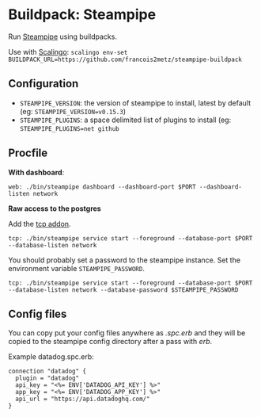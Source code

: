 # Buildpack: Steampipe

Run [Steampipe][] using buildpacks.

Use with [Scalingo][]: `scalingo env-set BUILDPACK_URL=https://github.com/francois2metz/steampipe-buildpack`

## Configuration

- `STEAMPIPE_VERSION`: the version of steampipe to install, latest by default (eg: `STEAMPIPE_VERSION=v0.15.3`)
- `STEAMPIPE_PLUGINS`: a space delimited list of plugins to install (eg: `STEAMPIPE_PLUGINS=net github`

## Procfile

**With dashboard**:

```
web: ./bin/steampipe dashboard --dashboard-port $PORT --dashboard-listen network
```

**Raw access to the postgres**

Add the [tcp addon](https://doc.scalingo.com/addons/tcp-gateway/start).

```
tcp: ./bin/steampipe service start --foreground --database-port $PORT --database-listen network
```

You should probably set a password to the steampipe instance. Set the environment variable `STEAMPIPE_PASSWORD`.

```
tcp: ./bin/steampipe service start --foreground --database-port $PORT --database-listen network --database-password $STEAMPIPE_PASSWORD
```

## Config files

You can copy put your config files anywhere as *.spc.erb* and they will be copied to the steampipe config directory after a pass with *erb*.

Example datadog.spc.erb:

```
connection "datadog" {
  plugin = "datadog"
  api_key = "<%= ENV['DATADOG_API_KEY'] %>"
  app_key = "<%= ENV['DATADOG_APP_KEY'] %>"
  api_url = "https://api.datadoghq.com/"
}
```

[steampipe]: https://steampipe.io/
[scalingo]: https://scalingo.com/
